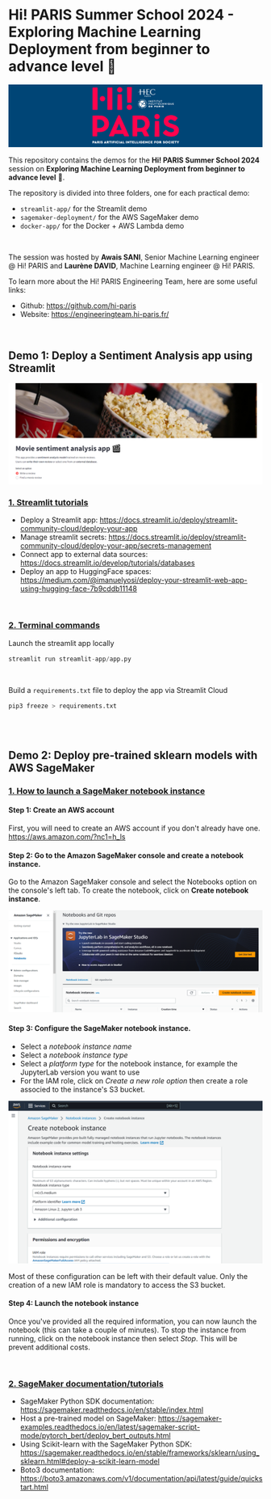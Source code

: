 # Hi! PARIS Summer School 2024 - Exploring Machine Learning Deployment from beginner to advance level 🚀

![Alt text](images/hi-paris.png)

This repository contains the demos for the **Hi! PARIS Summer School 2024** session on **Exploring Machine Learning Deployment from beginner to advance level** 🚀.

The repository is divided into three folders, one for each practical demo:
- `streamlit-app/` for the Streamlit demo
- `sagemaker-deployment/` for the AWS SageMaker demo
- `docker-app/` for the Docker + AWS Lambda demo 

<br>

The session was hosted by  **Awais SANI**, Senior Machine Learning engineer @ Hi! PARIS and **Laurène DAVID**, Machine Learning engineer @ Hi! PARIS.

To learn more about the Hi! PARIS Engineering Team, here are some useful links:
- Github: https://github.com/hi-paris
- Website: https://engineeringteam.hi-paris.fr/

<br> 

## Demo 1: Deploy a Sentiment Analysis app using Streamlit 

![Alt text](images/app_demo.PNG)



### <u>1. Streamlit tutorials</u>
- Deploy a Streamlit app: https://docs.streamlit.io/deploy/streamlit-community-cloud/deploy-your-app
- Manage streamlit secrets: https://docs.streamlit.io/deploy/streamlit-community-cloud/deploy-your-app/secrets-management
- Connect app to external data sources: https://docs.streamlit.io/develop/tutorials/databases
- Deploy an app to HuggingFace spaces: https://medium.com/@imanuelyosi/deploy-your-streamlit-web-app-using-hugging-face-7b9cddb11148
<br>

### <u>2. Terminal commands</u>

Launch the streamlit app locally <br>
```python 
streamlit run streamlit-app/app.py
```
<br>

Build a `requirements.txt` file to deploy the app via Streamlit Cloud
```python
pip3 freeze > requirements.txt
```
<br>
<br>

## Demo 2: Deploy pre-trained sklearn models with AWS SageMaker 


### <u>1. How to launch a SageMaker notebook instance</u> 

#### Step 1: Create an AWS account
First, you will need to create an AWS account if you don't already have one. <br>
https://aws.amazon.com/?nc1=h_ls

#### Step 2: Go to the Amazon SageMaker console and create a notebook instance.

Go to the Amazon SageMaker console and select the Notebooks option on the console's left tab.
To create the notebook, click on **Create notebook instance**.

![...](images/notebook_console.PNG)


#### Step 3: Configure the SageMaker notebook instance.

- Select a *notebook instance name*
- Select a *notebook instance type* 
- Select a *platform type* for the notebook instance, for example the JupyterLab version you want to use 
- For the IAM role, click on *Create a new role option* then create a role associed to the instance's S3 bucket. 

![](images/create_notebook.PNG)

Most of these configuration can be left with their default value. Only the creation of a new IAM role is mandatory to access the S3 bucket.

#### Step 4: Launch the notebook instance 
Once you've provided all the required information, you can now launch the notebook (this can take a couple of minutes). To stop the instance from running, click on the notebook instance then select *Stop*. This will be prevent additional costs.

<br>

### <u>2. SageMaker documentation/tutorials</u>
- SageMaker Python SDK documentation: https://sagemaker.readthedocs.io/en/stable/index.html​
- Host a pre-trained model on SageMaker: https://sagemaker-examples.readthedocs.io/en/latest/sagemaker-script-mode/pytorch_bert/deploy_bert_outputs.html
- Using Scikit-learn with the SageMaker Python SDK: https://sagemaker.readthedocs.io/en/stable/frameworks/sklearn/using_sklearn.html#deploy-a-scikit-learn-model
- Boto3 documentation: https://boto3.amazonaws.com/v1/documentation/api/latest/guide/quickstart.html


